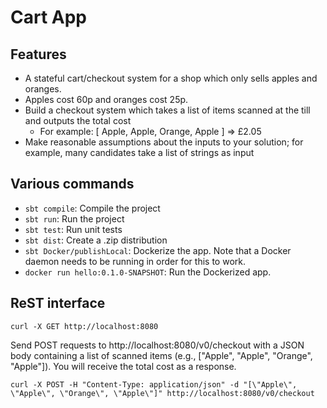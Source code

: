 # Cart App

## Features

- A stateful cart/checkout system for a shop which only sells apples and oranges.
- Apples cost 60p and oranges cost 25p.
- Build a checkout system which takes a list of items scanned at the till and outputs the total cost
  - For example: [ Apple, Apple, Orange, Apple ] => £2.05
- Make reasonable assumptions about the inputs to your solution; for example, many candidates take a list of strings as input

## Various commands

- `sbt compile`: Compile the project
- `sbt run`: Run the project
- `sbt test`: Run unit tests
- `sbt dist`: Create a .zip distribution
- `sbt Docker/publishLocal`: Dockerize the app. Note that a Docker daemon needs to be running in order for this to work.
- `docker run hello:0.1.0-SNAPSHOT`: Run the Dockerized app.

## ReST interface

```shell
curl -X GET http://localhost:8080
```

Send POST requests to http://localhost:8080/v0/checkout with a JSON body containing a list of scanned items (e.g., ["Apple", "Apple", "Orange", "Apple"]).
You will receive the total cost as a response.

```shell
curl -X POST -H "Content-Type: application/json" -d "[\"Apple\", \"Apple\", \"Orange\", \"Apple\"]" http://localhost:8080/v0/checkout
```

